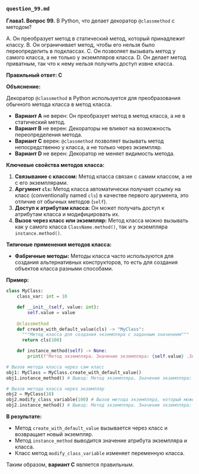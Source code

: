 ### `question_99.md`

**Глава1. Вопрос 99.** В Python, что делает декоратор `@classmethod` с методом?

A. Он преобразует метод в статический метод, который принадлежит классу.
B. Он ограничивает метод, чтобы его нельзя было переопределить в подклассах.
C. Он позволяет вызывать метод у самого класса, а не только у экземпляров класса.
D. Он делает метод приватным, так что к нему нельзя получить доступ извне класса.

**Правильный ответ: C**

**Объяснение:**

Декоратор `@classmethod` в Python используется для преобразования обычного метода класса в метод класса.

*   **Вариант A** не верен: Он преобразует метод в метод класса, а не в статический метод.
*   **Вариант B** не верен: Декораторы не влияют на возможность переопределения метода.
*   **Вариант C** верен: `@classmethod` позволяет вызывать метод непосредственно у класса, а не только через экземпляр.
*   **Вариант D** не верен: Декоратор не меняет видимость метода.

**Ключевые свойства методов класса:**

1.  **Связывание с классом:**  Метод класса связан с самим классом, а не с его экземплярами.
2.  **Аргумент `cls`:** Метод класса автоматически получает ссылку на класс (conventionally named `cls`) в качестве первого аргумента, это отличие от обычных методов (`self`).
3.  **Доступ к атрибутам класса:** Он может получать доступ к атрибутам класса и модифицировать их.
4.  **Вызов через класс или экземпляр:** Метод класса можно вызывать как у самого класса `ClassName.method()`, так и у экземпляра `instance.method()`.

**Типичные применения методов класса:**

*   **Фабричные методы:** Методы класса часто используются для создания альтернативных конструкторов, то есть для создания объектов класса разными способами.

**Пример:**

```python
class MyClass:
    class_var: int = 10

    def __init__(self, value: int):
        self.value = value
    
    @classmethod
    def create_with_default_value(cls) -> "MyClass":
      """Метод класса для создания экземпляра с заданным значением"""
      return cls(100)

    def instance_method(self) -> None:
        print(f"Метод экземпляра. Значение экземпляра: {self.value} .Значение переменной класса: {MyClass.class_var}")

# Вызов метода класса через сам класс
obj1: MyClass = MyClass.create_with_default_value()
obj1.instance_method() # Вывод: Метод экземпляра. Значение экземпляра: 100 .Значение переменной класса: 10

# Вызов метода класса через экземпляр
obj2 = MyClass(10)
obj2.modify_class_variable(100) # Вызов метода экземпляра, который может модифицировать переменную класса.
obj2.instance_method() # Вывод: Метод экземпляра. Значение экземпляра: 10 .Значение переменной класса: 100
```
**В результате:**
*   Метод `create_with_default_value` вызывается через класс и возвращает новый экземпляр.
*   Метод `instance_method` выводится значение атрибута экземпляра и класса.
*   Класс метод `modify_class_variable` изменяет переменную класса.

Таким образом, **вариант C** является правильным.
